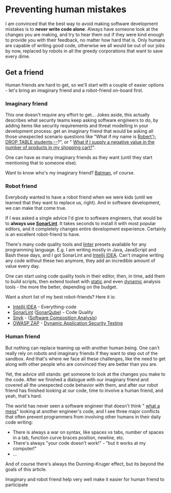 # Preventing human mistakes

I am convinced that the best way to avoid making software development mistakes
is to **never write code alone**. Always have someone look at the changes you
are making, and try to hear them out if they were kind enough to provide you
with their feedback, no matter how hard that is. Only humans are capable of
writing good code, otherwise we all would be out of our jobs by now, replaced by
robots in all the greedy corporations that want to save every dime.

## Get a friend

Human friends are hard to get, so we'll start with a couple of easier options -
let's bring an imaginary friend and a robot-friend on-board first.

### Imaginary friend

This one doesn't require any effort to get... Jokes aside, this actually
describes what security teams keep asking software engineers to do, by adding
items like security requirements and threat modelling in your development
process: get an imaginary friend that would be asking all those unexpected
scenario questions like "What if my name is
[Robert'); DROP TABLE students;--](https://www.explainxkcd.com/wiki/index.php/Little_Bobby_Tables)?",
or " [What if I supply a negative value in the number of products in my shopping
cart?](https://owasp.org/www-community/attacks/Web_Parameter_Tampering)".

One can have as many imaginary friends as they want (until they start mentioning
that to someone else).

Want to know who's my imaginary friend?
[Batman](https://arstechnica.com/information-technology/2017/07/how-i-learned-to-stop-worrying-mostly-and-love-my-threat-model/),
of course.

### Robot friend

Everybody wanted to have a robot friend when we were kids (until we learned that
they want to replace us, right). And in software development, we can make that
come true.

If I was asked a single advice I'd give to software engineers, that would be to
**always use [SonarLint](https://www.sonarlint.org/)**. It takes seconds to
install it with most popular editors, and it completely changes entire
development experience. Certainly is an excellent robot-friend to have.

There's many code quality tools and
[linter](https://en.wikipedia.org/wiki/Lint_%28software%29) presets available
for any programming language. E.g. I am writing mostly in Java, JavaScript and
Bash these days, and I got SonarLint and
[Intellij IDEA](https://www.jetbrains.com/help/idea/code-inspection.html). Can't
imagine writing any code without these two anymore, they add an incredible
amount of value every day.

One can start using code quality tools in their editor, then, in time, add them
to build scripts, then extend toolset with
[static](https://en.wikipedia.org/wiki/Static_program_analysis) and even
[dynamic](https://en.wikipedia.org/wiki/Dynamic_program_analysis) analysis tools
\- the more the better, depending on the budget.

Want a short list of my best robot-friends? Here it is:
* [Intellij IDEA](https://www.jetbrains.com/help/idea/code-inspection.html) -
  Everything-code
* [SonarLint](https://www.sonarlint.org/)
  ([SonarQube](https://www.sonarqube.org/)) - Code Quality
* [Snyk](https://snyk.io) -
  ([Software Composition Analysis](https://snyk.io/blog/what-is-software-composition-analysis-sca-and-does-my-company-need-it/))
* [OWASP ZAP](https://www.zaproxy.org) -
  [Dynamic Application Security Testing](https://en.wikipedia.org/wiki/Dynamic_application_security_testing)

### Human friend

But nothing can replace teaming up with another human being. One can't really
rely on robots and imaginary friends if they want to step out of the sandbox.
And that's where we face all these challenges, like the need to get along with
other people who are convinced they are better than you are.

Yet, the advice still stands: get someone to look at the changes you make to the
code. After we finished a dialogue with our imaginary friend and covered all the
unexpected code behavior with them, and after our robot friend has finished
looking at our code, time to involve a human friend, and yeah, that's hard.

The world has never seen a software engineer that doesn't think "
[what a mess](https://www.osnews.com/story/19266/wtfsm/)" looking at another
engineer's code, and I see three major conflicts that often prevent programmers
from involving other humans in their daily code writing:

* There is always a war on syntax, like spaces vs tabs, number of spaces in a
  tab, function curve braces position, newline, etc.
* There's always "your code doesn't work!" - "but it works at my computer!"
* ...

And of course there's always the Dunning-Kruger effect, but its beyond the goals
of this article.

Imaginary and robot friend help very well make it easier for human friend to
participate
